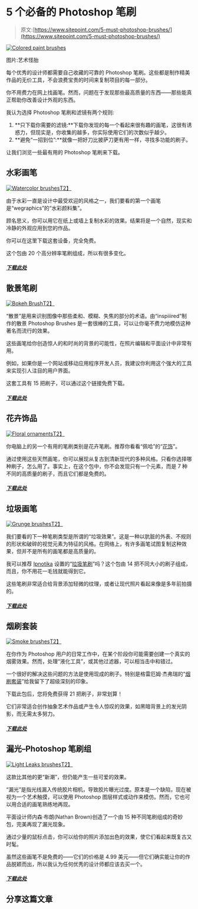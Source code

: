 # 5 个必备的 Photoshop 笔刷

> 原文:[https://www.sitepoint.com/5-must-photoshop-brushes/](https://www.sitepoint.com/5-must-photoshop-brushes/)

[![Colored paint brushes](../Images/3780da9c7ebb90ea64281ca7ee36f65c.png)](http://www.flickr.com/photos/creepstreeps/81346047/)

图片:艺术怪胎

每个优秀的设计师都需要自己收藏的可靠的 Photoshop 笔刷。这些都是制作精美作品的无价工具，不会浪费宝贵的时间来复制项目的每一部分。

你不用费力在网上找画笔。然而，问题在于发现那些最高质量的东西——那些能真正帮助你改善设计外观的东西。

我认为选择 Photoshop 笔刷和滤镜有两个规则:

1.  **只下载你需要的滤镜:**下载你发现的每一个看起来很有趣的画笔，这很有诱惑力，但现实是，你收集的越多，你实际使用它们的次数似乎越少。
2.  **避免“一招到位”:**就像一把好刀比披萨刀更有用一样，寻找多功能的刷子。

让我们浏览一些最有用的 Photoshop 笔刷来下载。

## 水彩画笔

[![Watercolor brushes](../Images/fecb7a820c6da018940036f2a670cecb.png)T2】](http://www.freebrusharchive.com/free-watercolor-paint-brushes/)

由于水彩一直是设计中最受欢迎的风格之一，我们要看的第一个画笔是“wegraphics”的“水彩颜料集”。

顾名思义，你可以用它在纸上或墙上复制水彩的效果。结果将是一个自然，现实和冷静的外观应用到您的作品。

你可以在这里下载这套设备，完全免费。

这个包由 20 个高分辨率笔刷组成，所以有很多变化。

##### [下载此处](http://www.freebrusharchive.com/free-watercolor-paint-brushes/)

## 散景笔刷

[![Bokeh Brush](../Images/a2e2d8a73d0448061ef1adfd10dd95e7.png)T2】](http://www.brusheezy.com/brushes/14476-15-high-quality-bokeh-photoshop-brushes)

“散景”是用来识别图像中那些柔和、模糊、失焦的部分的术语。由“inspiiired”制作的散景 Photoshop Brushes 是一套很棒的工具，可以让你毫不费力地模仿这种著名而流行的效果。

这些画笔给你创造惊人的和时尚的背景的可能性，在照片编辑和平面设计中非常有用。

例如，如果你是一个网站或移动应用程序开发人员，我建议你利用这个强大的工具来实现引人注目的用户界面。

这套工具有 15 把刷子，可以通过这个链接免费下载。

##### [下载此处](http://www.brusheezy.com/brushes/14476-15-high-quality-bokeh-photoshop-brushes)

## 花卉饰品

[![Floral ornaments](../Images/078532a7c338a12061cb94f60ce96d97.png)T2】](http://www.brushking.eu/390/floral-ornaments.html)

你电脑上的另一个有用的笔刷类别是花卉笔刷。推荐你看看“佩哈”的“[花饰](http://www.brushking.eu/390/floral-ornaments.html)”。

通过使用这些天然画笔，你可以展现从复古到清新现代的多种风格。只看你选择哪种刷子，怎么用了。事实上，在这个包中，你不会发现只有一个元素，而是 7 种不同的高质量的刷子，而且它们都是免费的。

##### [下载此处](http://www.brushking.eu/390/floral-ornaments.html)

## 垃圾画笔

[![Grunge brushes](../Images/6cb522a62874020a447e0aac322c548c.png)T2】](http://www.brushking.eu/305/grunge-brushes-2.html)

我们要看的下一种笔刷类型是所谓的“垃圾效果”。这是一种以肮脏的外表、不规则的形状和破碎的视觉元素为特征的风格。在网络上，有许多画笔试图复制这种效果，但并不是所有的画笔都是高质量的。

我可以推荐 [Ipnotika](http://ipnotika.deviantart.com/) 设置的“[垃圾笔刷](http://www.brushking.eu/305/grunge-brushes-2.html)”吗？这个包由 14 把不同大小的刷子组成，而且，你不用花一毛钱就能得到它。

这些笔刷非常适合给背景添加轻微的纹理，或者让现代照片看起来像是多年前拍摄的。

##### [下载此处](http://www.brushking.eu/305/grunge-brushes-2.html)

## 烟刷套装

[![Smoke brushes](../Images/affcf7a3b5e2a0023a9dd26f421919a1.png)T2】](http://qbrushes.net/21-smoke-brush-set/)

在你作为 Photoshop 用户的日常工作中，在某个阶段你可能需要创建一个真实的烟雾效果。然而，处理“液化工具”，或其他过滤器，可以相当击中和错过。

一个很好的解决这些问题的方法是使用现成的刷子。特别是格雷厄姆·杰弗瑞的“[烟刷套装](http://qbrushes.net/21-smoke-brush-set/)”给我留下了超级深刻的印象。

下载此包后，您将免费获得 21 把刷子，非常划算！

它们非常适合创作抽象艺术作品或产生令人惊叹的效果，如黑暗背景上的发光阴影，而无需太多努力。

##### [下载此处](http://qbrushes.net/21-smoke-brush-set/)

## 漏光–Photoshop 笔刷组

[![Light Leaks brushes](../Images/a034f8e486a363e673a09cecf94b195a.png)T2】](http://wegraphics.net/downloads/light-leaks-photoshop-brush-set/)

这款比其他的更“新潮”，但仍能产生一些可爱的效果。

“漏光”是指光线漏入传统胶片相机，导致胶片曝光过度。原本是一个缺陷，现在被视为一个艺术触摸，可以使用 Photoshop 图层样式或动作来模仿。然而，它也可以用合适的画笔熟练地再现。

平面设计师内森·布朗(Nathan Brown)创造了一个由 15 种不同笔刷组成的奇妙包，完美再现了漏光现象。

通过少量的鼠标点击，你可以给你的照片添加出色的效果，使它们看起来既复古又时髦。

虽然这些画笔不是免费的——它们的价格是 4.99 美元——但它们确实能让你的作品脱颖而出，所以我认为任何优秀的设计师都应该去买一个。

##### [下载此处](http://wegraphics.net/downloads/light-leaks-photoshop-brush-set/)

## 分享这篇文章